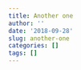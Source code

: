 ```yaml
---
title: Another one
author: ''
date: '2018-09-28'
slug: another-one
categories: []
tags: []
---
```


